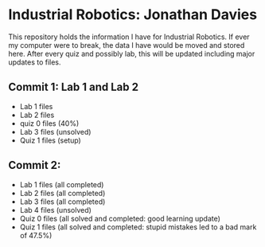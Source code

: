 # Industrial Robotics: Jonathan Davies
  This repository holds the information I have for Industrial Robotics.
  If ever my computer were to break, the data I have would be moved and stored here.
  After every quiz and possibly lab, this will be updated including major updates to files.

## Commit 1: Lab 1 and Lab 2
  - Lab 1 files
  - Lab 2 files
  - quiz 0 files (40%)
  - Lab 3 files (unsolved)
  - Quiz 1 files (setup)

## Commit 2:
  - Lab 1 files (all completed)
  - Lab 2 files (all completed)
  - Lab 3 files (all completed)
  - Lab 4 files (unsolved)
  - Quiz 0 files (all solved and completed: good learning update)
  - Quiz 1 files (all solved and completed: stupid mistakes led to a bad mark of 47.5%)
